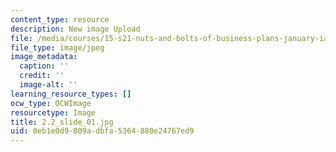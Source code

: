 ```yaml
---
content_type: resource
description: New image Upload
file: /media/courses/15-s21-nuts-and-bolts-of-business-plans-january-iap-2014/0eb1e0d9809adbfa5364880e24767ed9_2.2_slide_01.jpg
file_type: image/jpeg
image_metadata:
  caption: ''
  credit: ''
  image-alt: ''
learning_resource_types: []
ocw_type: OCWImage
resourcetype: Image
title: 2.2_slide_01.jpg
uid: 0eb1e0d9-809a-dbfa-5364-880e24767ed9
---
```

